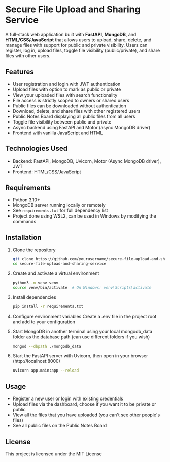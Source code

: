 # Secure File Upload and Sharing Service

A full-stack web application built with **FastAPI**, **MongoDB**, and **HTML/CSS/JavaScript** that allows users to upload, share, delete, and manage files with support for public and private visibility. Users can register, log in, upload files, toggle file visibility (public/private), and share files with other users.

## Features

- User registration and login with JWT authentication
- Upload files with option to mark as public or private
- View your uploaded files with search functionality
- File access is strictly scoped to owners or shared users
- Public files can be downloaded without authentication
- Download, delete, and share files with other registered users
- Public Notes Board displaying all public files from all users
- Toggle file visibility between public and private
- Async backend using FastAPI and Motor (async MongoDB driver)
- Frontend with vanilla JavaScript and HTML

## Technologies Used

- Backend: FastAPI, MongoDB, Uvicorn, Motor (Async MongoDB driver), JWT
- Frontend: HTML/CSS/JavaScript

## Requirements

- Python 3.10+
- MongoDB server running locally or remotely
- See `requirements.txt` for full dependency list
- Project done using WSL2, can be used in Windows by modifying the commands

## Installation

1. Clone the repository

   ```bash
   git clone https://github.com/yourusername/secure-file-upload-and-sharing-service.git
   cd secure-file-upload-and-sharing-service

2. Create and activate a virtual environment

   ```bash
   python3 -m venv venv
   source venv/bin/activate  # On Windows: venv\Scripts\activate

3. Install dependencies

   ```bash
   pip install -r requirements.txt

4. Configure environment variables
   Create a .env file in the project root and add to your configuration

5. Start MongoDB in another terminal using your local mongodb_data folder as the database path (can use different folders if you wish)

   ```bash
   mongod --dbpath ./mongodb_data

6. Start the FastAPI server with Uvicorn, then open in your browser (http://localhost:8000)
   
   ```bash
   uvicorn app.main:app --reload

## Usage
- Register a new user or login with existing credentials
- Upload files via the dashboard, choose if you want it to be private or public
- View all the files that you have uploaded (you can't see other people's files)
- See all public files on the Public Notes Board

## License
This project is licensed under the MIT License
   


